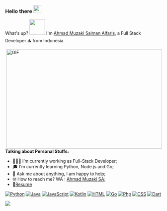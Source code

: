 ### Hello there <img src="https://media.giphy.com/media/hvRJCLFzcasrR4ia7z/giphy.gif" width="25px">

What's up? <img src="https://media.giphy.com/media/mGcNjsfWAjY5AEZNw6/giphy.gif" width="50"> I'm [Ahmad Muzaki Salman Alfaris](https://ahmadmuzaki.com/), a Full Stack Developer ⛪ from Indonesia.

  <img align="right" alt="GIF" src="https://github.com/abhisheknaiidu/abhisheknaiidu/blob/master/code.gif?raw=true" width="500" height="320" />
  
**Talking about Personal Stuffs:**

- 👨🏽‍💻 I’m currently working as Full-Stack Developer;
- 🎓 I’m currently learning Python, Node.js and Go; 
- 💬 Ask me about anything, I am happy to help;
- ✉ How to reach me? WA : [Ahmad Muzaki SA](https://wa.me/+6287826077526?text=hallo);
- 📝[Resume](https://github.com/Ahmadmuzaki/Ahmadmuzaki/blob/main/Resume%20Ahmad%20Muzaki%20SA.pdf)
<!-- START OF PROFILE STACK, DO NOT REMOVE -->
[![Python](https://img.shields.io/static/v1?label=&message=Python&color=3C78A9&logo=python&logoColor=FFFFFF)](https://www.python.org/) 
[![Java](https://img.shields.io/static/v1?label=&message=Java&color=ec2025&logo=java&logoColor=FFFFFF)](https://www.java.com/en/) 
[![JavaScript](https://img.shields.io/static/v1?label=&message=JavaScript&color=F1E05A&logo=javascript&logoColor=FFFFFF)](https://developer.mozilla.org/en-US/docs/Web/JavaScript)
[![Kotlin](https://img.shields.io/static/v1?label=&message=Kotlin&color=7b70e2&logo=kotlin&logoColor=FFFFFF)](https://kotlinlang.org/) 
[![HTML](https://img.shields.io/static/v1?label=&message=HTML&color=ff751a&logo=HTML5&logoColor=FFFFFF)](https://developer.mozilla.org/en-US/docs/Web/Guide/HTML/HTML5)
[![Go](https://img.shields.io/static/v1?label=&message=Go&color=00acd7&logo=Go&logoColor=FFFFFF)](https://golang.org/)
[![Php](https://img.shields.io/static/v1?label=&message=Php&color=8892bf&logo=Php&logoColor=FFFFFF)](https://www.php.net/)
[![CSS](https://img.shields.io/static/v1?label=&message=CSS&color=254bdd&logo=CSS3&logoColor=FFFFFF)](https://www.w3.org/Style/CSS/Overview.en.html)
[![Dart](https://img.shields.io/static/v1?label=&message=Dart&color=03589c&logo=Dart&logoColor=FFFFFF)](https://dart.dev/)
<!-- END OF PROFILE STACK, DO NOT REMOVE -->

![](https://visitor-badge.glitch.me/badge?page_id=ahmadmuzaki.ahmadmuzaki)
